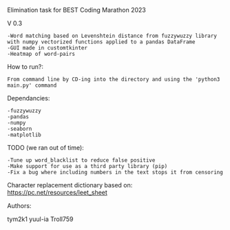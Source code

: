 Elimination task for BEST Coding Marathon 2023

V 0.3

    -Word matching based on Levenshtein distance from fuzzywuzzy library with numpy vectorized functions applied to a pandas DataFrame
    -GUI made in customtkinter
    -Heatmap of word-pairs

How to run?:

    From command line by CD-ing into the directory and using the 'python3 main.py' command

Dependancies:

    -fuzzywuzzy
    -pandas
    -numpy
    -seaborn
    -matplotlib

TODO (we ran out of time):

    -Tune up word_blacklist to reduce false positive
    -Make support for use as a third party library (pip)
    -Fix a bug where including numbers in the text stops it from censoring

Character replacement dictionary based on: https://pc.net/resources/leet_sheet

Authors:

tym2k1
yuul-ia
Troll759